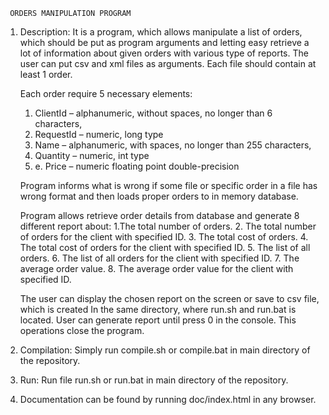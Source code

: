 
     ORDERS MANIPULATION PROGRAM   
     

1) Description:
	It is a program, which allows  manipulate a list of orders, 
	which should be put as program arguments and letting easy retrieve a lot of information
	about given orders with various type of reports.
	The user can put csv and xml files as arguments. Each file should contain at least 1 order. 

 	Each order require 5 necessary elements:
	1.	ClientId – alphanumeric, without spaces, no longer than 6 characters,
	2.	RequestId – numeric, long type
	3.	Name – alphanumeric, with spaces, no longer than 255 characters,
	4.	Quantity – numeric, int type 
	5.	e. Price – numeric floating point double-precision
	
	Program informs what is wrong if some file or specific order in a file has wrong format
	and then loads proper orders to in memory database.
  
	Program allows retrieve order details from database and generate 8 different report about:
	1.The total number of orders.
	2. The total number of orders for the client with specified ID.
	3. The total cost of orders.
	4. The total cost of orders for the client with specified ID.
	5. The list of all orders.
	6. The list of all orders for the client with specified ID.
	7. The average order value.
	8. The average order value for the client with specified ID.

	The user can display the chosen report on the screen or save to csv file, 
	which is created In the same directory, where run.sh and run.bat is located.
	User can generate report until press 0 in the console. This operations close the program.

2) Compilation:
	Simply run compile.sh or compile.bat in main directory of the repository.

3) Run:
	Run file run.sh or run.bat in main directory of the repository.

4) Documentation can be found by running doc/index.html in any browser.
